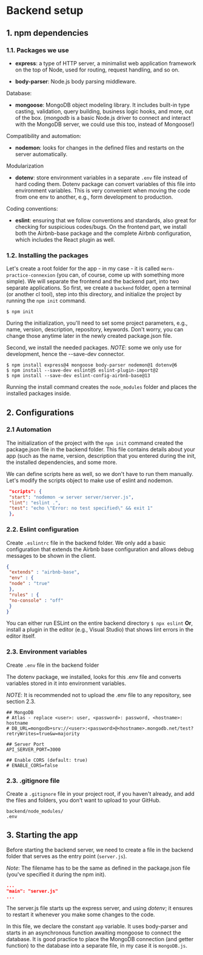 # Backend setup

## 1. npm dependencies

### 1.1. Packages we use

- __express__: a type of HTTP server, a minimalist web application framework on the top of Node, used for routing, request handling, and so on.

- __body-parser__: Node.js body parsing middleware.

Database:
- __mongoose__: MongoDB object modeling library. It includes built-in type casting, validation, query building, business logic hooks, and more, out of the box. (_mongodb_ is a basic Node.js driver to connect and interact with the MongoDB server, we could use this too, instead of Mongoose!)

Compatibility and automation:
- __nodemon__: looks for changes in the defined files and restarts on the server automatically.

Modularization
- __dotenv__: store environment variables in a separate `.env` file instead of hard coding them. Dotenv package can convert variables of this file into environment variables. This is very convenient when moving the code from one env to another, e.g., form development to production.

Coding conventions:
- __eslint__: ensuring that we follow conventions and standards, also great for checking for suspicious codes/bugs. On the frontend part, we install both the Airbnb-base package and the complete Airbnb configuration, which includes the React plugin as well.

### 1.2. Installing the packages
Let's create a root folder for the app - in my case - it is called `mern-practice-connexion` (you can, of course, come up with something more simple). We will separate the frontend and the backend part, into two separate applications. 
So first, we create a `backend` folder, open a terminal (or another cl tool), step into this directory, and initialize the project by running the `npm init` command.
```
$ npm init
```
During the initialization, you'll need to set some project parameters, e.g., name, version, description, repository, keywords. Don't worry, you can change those anytime later in the newly created package.json file.
 
Second, we install the needed packages. 
*NOTE*: some we only use for development, hence the --save-dev connector.

```
$ npm install express@4 mongoose body-parser nodemon@1 dotenv@6
$ npm install --save-dev eslint@5 eslint-plugin-import@2
$ npm install --save-dev eslint-config-airbnb-base@13
``` 
Running the install command creates the `node_modules` folder and places the installed packages inside.

## 2. Configurations

### 2.1 Automation

The initialization of the project with the `npm init` command created the package.json file in the backend folder. This file contains details about your app (such as the name, version, description that you entered during the init, the installed dependencies, and some more.

We can define scripts here as well, so we don't have to run them manually.
Let's modify the scripts object to make use of eslint and nodemon.

``` JSON
 "scripts": {
 "start": "nodemon -w server server/server.js",
 "lint": "eslint .",
 "test": "echo \"Error: no test specified\" && exit 1"
 },
```

### 2.2. Eslint configuration

Create `.eslintrc` file in the backend folder.
We only add a basic configuration that extends the Airbnb base configuration and allows debug messages to be shown in the client.

``` JSON
{
 "extends" : "airbnb-base",
 "env" : {
 "node" : "true"
 },
 "rules" : {
 "no-console" : "off"
 }
}
``` 

You can either run ESLint on the entire backend directory `$ npx eslint` 
__Or__, install a plugin in the editor (e.g., Visual Studio) that shows lint errors in the editor itself.

### 2.3. Environment variables

Create `.env` file in the backend folder

The dotenv package, we installed, looks for this .env file and converts variables stored in it into environment variables.

*NOTE*: It is recommended not to upload the .env file to any repository, see section 2.3.

```
## MongoDB
# Atlas - replace <user>: user, <password>: password, <hostname>: hostname
# DB_URL=mongodb+srv://<user>:<password>@<hostname>.mongodb.net/test?retryWrites=true&w=majority

## Server Port
API_SERVER_PORT=3000

## Enable CORS (default: true)
# ENABLE_CORS=false
```

### 2.3. .gitignore file

Create a `.gitignore` file in your project root, if you haven't already, and add the files and folders, you don't want to upload to your GitHub.

```
backend/node_modules/
.env
```

## 3. Starting the app

Before starting the backend server, we need to create a file in the backend folder that serves as the entry point (`server.js`).

*Note*: The filename has to be the same as defined in the package.json file (you've specified it during the npm init).

``` JSON
...
"main": "server.js"
...
```

The server.js file starts up the express server, and using *dotenv*; it ensures to restart it whenever you make some changes to the code.

In this file, we declare the constant `app` variable. It uses body-parser and starts in an asynchronous function awaiting mongoose to connect the database.
It is good practice to place the MongoDB connection (and getter function) to the database into a separate file, in my case it is `mongoDB.js`.
